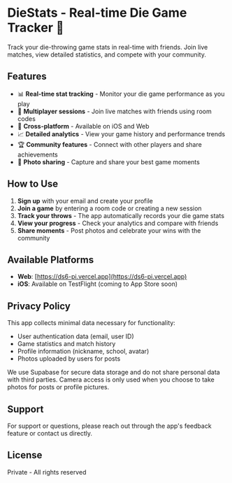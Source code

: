 # DieStats - Real-time Die Game Tracker 🎲

Track your die-throwing game stats in real-time with friends. Join live matches, view detailed statistics, and compete with your community.

## Features

- 📊 **Real-time stat tracking** - Monitor your die game performance as you play
- 👥 **Multiplayer sessions** - Join live matches with friends using room codes
- 📱 **Cross-platform** - Available on iOS and Web
- 📈 **Detailed analytics** - View your game history and performance trends
- 🏆 **Community features** - Connect with other players and share achievements
- 📸 **Photo sharing** - Capture and share your best game moments

## How to Use

1. **Sign up** with your email and create your profile
2. **Join a game** by entering a room code or creating a new session
3. **Track your throws** - The app automatically records your die game stats
4. **View your progress** - Check your analytics and compare with friends
5. **Share moments** - Post photos and celebrate your wins with the community

## Available Platforms

- **Web**: [https://ds6-pi.vercel.app](https://ds6-pi.vercel.app)
- **iOS**: Available on TestFlight (coming to App Store soon)

## Privacy Policy

This app collects minimal data necessary for functionality:
- User authentication data (email, user ID)
- Game statistics and match history
- Profile information (nickname, school, avatar)
- Photos uploaded by users for posts

We use Supabase for secure data storage and do not share personal data with third parties. Camera access is only used when you choose to take photos for posts or profile pictures.

## Support

For support or questions, please reach out through the app's feedback feature or contact us directly.

## License

Private - All rights reserved

